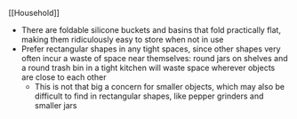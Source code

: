 ---
---

[[Household]]

* There are foldable silicone buckets and basins that fold practically flat, making them ridiculously easy to store when not in use
* Prefer rectangular shapes in any tight spaces, since other shapes very often incur a waste of space near themselves: round jars on shelves and a round trash bin in a tight kitchen will waste space wherever objects are close to each other
    * This is not that big a concern for smaller objects, which may also be difficult to find in rectangular shapes, like pepper grinders and smaller jars
